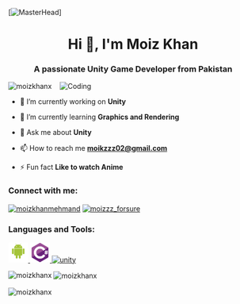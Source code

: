 [![MasterHead](https://blogger.googleusercontent.com/img/b/R29vZ2xl/AVvXsEjP232lRMJkVRYXD4XjRrB_M80fIHIog205FkQbM5jei5DifwyI_2_Bb0dLHyoK60fnfbIqNgS19WQM_6h0Dy2tvFy1g_uTkWXxiYnU-DxuAQhLRI8xbxuKRb5V7jQA1hgszpnO__2qSn8/s1600/Podcast_Android_Hero_4209x1253_25%2525.gif)]
<h1 align="center">Hi 👋, I'm Moiz Khan</h1>
<h3 align="center">A passionate Unity Game Developer from Pakistan</h3>
<img align="right" alt="Coding" width="400 src="https://cdn.dribbble.com/users/1162077/screenshots/3848914/programmer.gif">

<p align="left"> <img src="https://komarev.com/ghpvc/?username=moizkhanx&label=Profile%20views&color=0e75b6&style=flat" alt="moizkhanx" /> </p>

- 🔭 I’m currently working on **Unity**

- 🌱 I’m currently learning **Graphics and Rendering**

- 💬 Ask me about **Unity**

- 📫 How to reach me **moikzzz02@gmail.com**

- ⚡ Fun fact **Like to watch Anime**

<h3 align="left">Connect with me:</h3>
<p align="left">
<a href="https://fb.com/moizkhanmehmand" target="blank"><img align="center" src="https://raw.githubusercontent.com/rahuldkjain/github-profile-readme-generator/master/src/images/icons/Social/facebook.svg" alt="moizkhanmehmand" height="30" width="40" /></a>
<a href="https://instagram.com/moizzz_forsure" target="blank"><img align="center" src="https://raw.githubusercontent.com/rahuldkjain/github-profile-readme-generator/master/src/images/icons/Social/instagram.svg" alt="moizzz_forsure" height="30" width="40" /></a>
</p>

<h3 align="left">Languages and Tools:</h3>
<p align="left"> <a href="https://developer.android.com" target="_blank" rel="noreferrer"> <img src="https://raw.githubusercontent.com/devicons/devicon/master/icons/android/android-original-wordmark.svg" alt="android" width="40" height="40"/> </a> <a href="https://www.w3schools.com/cs/" target="_blank" rel="noreferrer"> <img src="https://raw.githubusercontent.com/devicons/devicon/master/icons/csharp/csharp-original.svg" alt="csharp" width="40" height="40"/> </a> <a href="https://unity.com/" target="_blank" rel="noreferrer"> <img src="https://www.vectorlogo.zone/logos/unity3d/unity3d-icon.svg" alt="unity" width="40" height="40"/> </a> </p>

<p><img align="left" src="https://github-readme-stats.vercel.app/api/top-langs?username=moizkhanx&show_icons=true&locale=en&layout=compact" alt="moizkhanx" /></p>

<p>&nbsp;<img align="center" src="https://github-readme-stats.vercel.app/api?username=moizkhanx&show_icons=true&locale=en" alt="moizkhanx" /></p>

<p><img align="center" src="https://github-readme-streak-stats.herokuapp.com/?user=moizkhanx&" alt="moizkhanx" /></p>
